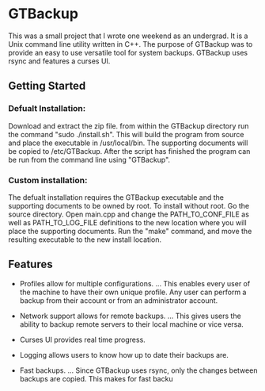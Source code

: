 # GTBackup

This was a small project that I wrote one weekend as an undergrad. It is a Unix command line utility written in C++. The purpose of GTBackup was to provide an easy to use versatile tool for system backups. GTBackup uses rsync and features a curses UI.

## Getting Started

### Defualt Installation:
Download and extract the zip file. from within the GTBackup directory run the command "sudo ./install.sh". This will build the program from source and place the executable in /usr/local/bin. The supporting documents will be copied to /etc/GTBackup. After the script has finished the program can be run from the command line using "GTBackup".

### Custom installation:
The defualt installation requires the GTBackup executable and the supporting documents to be owned by root. To install without root. Go the source directory. Open main.cpp and change the PATH_TO_CONF_FILE as well as PATH_TO_LOG_FILE definitions to the new location where you will place the supporting documents. Run the "make" command, and move the resulting executable to the new install location.

## Features

- Profiles allow for multiple configurations.
... This enables every user of the machine to have their own unique profile. Any user can perform a backup from their account or from an administrator account.

- Network support allows for remote backups.
... This gives users the ability to backup remote servers to their local machine or vice versa.

- Curses UI provides real time progress.
- Logging allows users to know how up to date their backups are.
- Fast backups.
... Since GTBackup uses rsync, only the changes between backups are copied. This makes for fast backu

